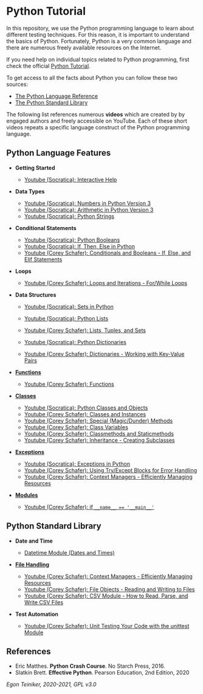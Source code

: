 # Python Tutorial

In this repository, we use the Python programming language to learn about different testing techniques.
For this reason, it is important to understand the basics of Python.
Fortunately, Python is a very common language and there are numerous freely available resources on the Internet.

If you need help on individual topics related to Python programming, first check the official
[Python Tutorial](https://docs.python.org/3/tutorial/index.html).

To get access to all the facts about Python you can follow these two sources:
* [The Python Language Reference](https://docs.python.org/3/reference/index.html)
* [The Python Standard Library](https://docs.python.org/3/library/index.html)

The following list references numerous **videos** which are created by by engaged authors and freely accessible on YouTube.
Each of these short videos repeats a specific language construct of the Python programming language.

## Python Language Features

  * **Getting Started** 
    * [Youtube (Socratica): Interactive Help](https://youtu.be/BVXv0-1Rcc8)
      
  * **Data Types** 
    * [Youtube (Socratica): Numbers in Python Version 3](https://youtu.be/_87ASgggEg0)
    * [Youtube (Socratica): Arithmetic in Python Version 3](https://youtu.be/Aj8FQRIHJSc)
    * [Youtube (Socratica): Python Strings](https://youtu.be/iAzShkKzpJo)
  
  * **Conditional Statements**  
    * [Youtube (Socratica): Python Booleans](https://youtu.be/9OK32jb_TdI)
    * [Youtube (Socratica): If, Then, Else in Python](https://youtu.be/f4KOjWS_KZs)
    * [Youtube (Corey Schafer): Conditionals and Booleans - If, Else, and Elif Statements](https://youtu.be/DZwmZ8Usvnk)
  
  * **Loops** 
    * [Youtube (Corey Schafer): Loops and Iterations - For/While Loops](https://youtu.be/6iF8Xb7Z3wQ) 
  
  * **Data Structures** 
    * [Youtube (Socratica): Sets in Python](https://youtu.be/sBvaPopWOmQ)
      
    * [Youtube (Socratica): Python Lists](https://youtu.be/ohCDWZgNIU0)
    * [Youtube (Corey Schafer): Lists, Tuples, and Sets](https://youtu.be/W8KRzm-HUcc) 

    * [Youtube (Socratica): Python Dictionaries](https://youtu.be/XCcpzWs-CI4)
    * [Youtube (Corey Schafer): Dictionaries - Working with Key-Value Pairs](https://youtu.be/daefaLgNkw0)

  * [**Functions**](https://github.com/teiniker/teiniker-lectures-softwaretesting/tree/master/introduction/python/functions) 
      * [Youtube (Corey Schafer): Functions](https://youtu.be/9Os0o3wzS_I)
  
  * [**Classes**](https://github.com/teiniker/teiniker-lectures-softwaretesting/tree/master/introduction/python/classes)
      * [Youtube (Socratica): Python Classes and Objects](https://youtu.be/apACNr7DC_s)
      * [Youtube (Corey Schafer): Classes and Instances](https://youtu.be/ZDa-Z5JzLYM)
      * [Youtube (Corey Schafer): Special (Magic/Dunder) Methods](https://youtu.be/rq8cL2XMM5M)
      * [Youtube (Corey Schafer): Class Variables](https://youtu.be/BJ-VvGyQxho)
      * [Youtube (Corey Schafer): Classmethods and Staticmethods](https://youtu.be/ZDa-Z5JzLYM)
      * [Youtube (Corey Schafer): Inheritance - Creating Subclasses](https://youtu.be/RSl87lqOXDE)
      
  * [**Exceptions**](https://github.com/teiniker/teiniker-lectures-softwaretesting/tree/master/introduction/python/exceptions)
      * [Youtube (Socratica):  Exceptions in Python](https://youtu.be/nlCKrKGHSSk)
      * [Youtube (Corey Schafer): Using Try/Except Blocks for Error Handling](https://youtu.be/NIWwJbo-9_8)
      * [Youtube (Corey Schafer): Context Managers - Efficiently Managing Resources](https://youtu.be/-aKFBoZpiqA)
      
  
  * [**Modules**](https://github.com/teiniker/teiniker-lectures-softwaretesting/tree/master/introduction/python)
      * [Youtube (Corey Schafer): if `__name__ == '__main__'`](https://youtu.be/sugvnHA7ElY)   


## Python Standard Library
  
  * **Date and Time**
     * [Datetime Module (Dates and Times)](https://youtu.be/RjMbCUpvIgw)
    
  * [**File Handling**](https://github.com/teiniker/teiniker-lectures-softwaretesting/tree/master/introduction/python/files)
     * [Youtube (Corey Schafer): Context Managers - Efficiently Managing Resources](https://youtu.be/-aKFBoZpiqA)  
     * [Youtube (Corey Schafer): File Objects - Reading and Writing to Files](https://youtu.be/Uh2ebFW8OYM)   
     * [Youtube (Corey Schafer): CSV Module - How to Read, Parse, and Write CSV Files](https://youtu.be/q5uM4VKywbA)

  
  * **Test Automation**
    * [Youtube (Corey Schafer): Unit Testing Your Code with the unittest Module](https://youtu.be/6tNS--WetLI)   
      


## References
* Eric Matthes. **Python Crash Course**. No Starch Press, 2016. 
* Slatkin Brett. **Effective Python**. Pearson Education, 2nd Edition, 2020


*Egon Teiniker, 2020-2021, GPL v3.0*
